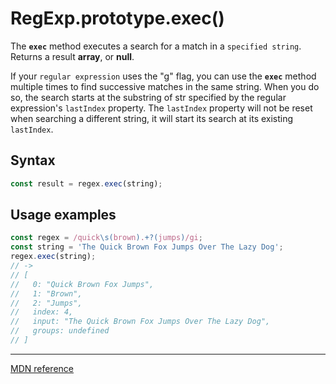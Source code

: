 # RegExp.prototype.exec()

The **`exec`** method executes a search for a match in a `specified string`. Returns a result **array**, or **null**.

If your `regular expression` uses the "g" flag, you can use the **`exec`** method multiple times to find successive matches in the same string. When you do so, the search starts at the substring of str specified by the regular expression's `lastIndex` property. The `lastIndex` property will not be reset when searching a different string, it will start its search at its existing `lastIndex`.

## Syntax

```js
const result = regex.exec(string);
```

## Usage examples

```js
const regex = /quick\s(brown).+?(jumps)/gi;
const string = 'The Quick Brown Fox Jumps Over The Lazy Dog';
regex.exec(string);
// ->
// [
//   0: "Quick Brown Fox Jumps",
//   1: "Brown",
//   2: "Jumps",
//   index: 4,
//   input: "The Quick Brown Fox Jumps Over The Lazy Dog",
//   groups: undefined
// ]
```

---

[MDN reference](https://developer.mozilla.org/en-US/docs/Web/JavaScript/Reference/Global_Objects/RegExp/exec)
